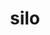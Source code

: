---
title: "silo"
layout: cache
categories: [package, develop]
meta: {"compilers": ["gcc@=11.1.0", "gcc@=11.4.0"], "num_specs": 19, "num_specs_by_stack": {"data-vis-sdk": 6, "e4s": 8, "root": 19, "tutorial": 5}, "oss": ["ubuntu20.04", "ubuntu22.04"], "platforms": ["linux"], "stacks": ["data-vis-sdk", "e4s", "root", "tutorial"], "targets": ["x86_64_v3"], "versions": ["4.11.1"]}
spec_details: [{"compiler": "gcc@=11.4.0", "hash": "44ogbhut6lqiwaphrlaxiauazqfpfbys", "os": "ubuntu22.04", "platform": "linux", "size": "-", "stacks": ["e4s", "root"], "target": "x86_64_v3", "variants": ["build_system=autotools", "+fortran", "+fpzip", "+hdf5", "+hzip", "+mpi", "+pic", "+python", "+shared", "~silex"], "versions": ["4.11.1"]}, {"compiler": "gcc@=11.1.0", "hash": "4ifcsre44v3v4rbdhbau36igltxl7yws", "os": "ubuntu20.04", "platform": "linux", "size": "-", "stacks": ["data-vis-sdk", "root"], "target": "x86_64_v3", "variants": ["build_system=autotools", "+fortran", "+fpzip", "+hdf5", "+hzip", "+mpi", "+pic", "+python", "+shared", "~silex"], "versions": ["4.11.1"]}, {"compiler": "gcc@=11.4.0", "hash": "6zj2orxa7dc3iyjrxozjjctxxwxo3u77", "os": "ubuntu22.04", "platform": "linux", "size": "-", "stacks": ["e4s", "root"], "target": "x86_64_v3", "variants": ["build_system=autotools", "+fortran", "+fpzip", "+hdf5", "+hzip", "+mpi", "+pic", "+python", "+shared", "~silex"], "versions": ["4.11.1"]}, {"compiler": "gcc@=11.1.0", "hash": "aexqmjhbdymxxgtnn5ddaw4q5itr36cb", "os": "ubuntu20.04", "platform": "linux", "size": "-", "stacks": ["data-vis-sdk", "root"], "target": "x86_64_v3", "variants": ["build_system=autotools", "+fortran", "+fpzip", "+hdf5", "+hzip", "+mpi", "+pic", "+python", "+shared", "~silex"], "versions": ["4.11.1"]}, {"compiler": "gcc@=11.4.0", "hash": "agtay5ickw7wqmh4wucbdtgdycz3nvbz", "os": "ubuntu22.04", "platform": "linux", "size": "-", "stacks": ["e4s", "root"], "target": "x86_64_v3", "variants": ["build_system=autotools", "+fortran", "+fpzip", "+hdf5", "+hzip", "+mpi", "+pic", "+python", "+shared", "~silex"], "versions": ["4.11.1"]}, {"compiler": "gcc@=11.4.0", "hash": "bbzmciu2oqf4nqcnlzyqsw5mgzhsdwpy", "os": "ubuntu22.04", "platform": "linux", "size": "-", "stacks": ["e4s", "root"], "target": "x86_64_v3", "variants": ["build_system=autotools", "+fortran", "+fpzip", "+hdf5", "+hzip", "+mpi", "+pic", "+python", "+shared", "~silex"], "versions": ["4.11.1"]}, {"compiler": "gcc@=11.4.0", "hash": "d3d4bkwlede35ihz5zztsd7twd5i2rlf", "os": "ubuntu22.04", "platform": "linux", "size": "-", "stacks": ["e4s", "root"], "target": "x86_64_v3", "variants": ["build_system=autotools", "+fortran", "+fpzip", "+hdf5", "+hzip", "+mpi", "+pic", "+python", "+shared", "~silex"], "versions": ["4.11.1"]}, {"compiler": "gcc@=11.4.0", "hash": "ei2gd2oivorrg26ousn5ruy7o5fhyc4n", "os": "ubuntu22.04", "platform": "linux", "size": "-", "stacks": ["root", "tutorial"], "target": "x86_64_v3", "variants": ["build_system=autotools", "~fortran", "+fpzip", "+hdf5", "+hzip", "+mpi", "+pic", "+python", "+shared", "~silex"], "versions": ["4.11.1"]}, {"compiler": "gcc@=11.4.0", "hash": "g44sag2u4nk3xqzhhkwrs6xxq3amw643", "os": "ubuntu22.04", "platform": "linux", "size": "-", "stacks": ["e4s", "root"], "target": "x86_64_v3", "variants": ["build_system=autotools", "+fortran", "+fpzip", "+hdf5", "+hzip", "+mpi", "+pic", "+python", "+shared", "~silex"], "versions": ["4.11.1"]}, {"compiler": "gcc@=11.4.0", "hash": "gkzpehkd3dd5c7i3a5jdypt22x46tvhh", "os": "ubuntu22.04", "platform": "linux", "size": "-", "stacks": ["root", "tutorial"], "target": "x86_64_v3", "variants": ["build_system=autotools", "~fortran", "+fpzip", "+hdf5", "+hzip", "+mpi", "+pic", "+python", "+shared", "~silex"], "versions": ["4.11.1"]}, {"compiler": "gcc@=11.4.0", "hash": "hlu43sgbinnb6m2qfuzduquke4ev6ang", "os": "ubuntu22.04", "platform": "linux", "size": "-", "stacks": ["root", "tutorial"], "target": "x86_64_v3", "variants": ["build_system=autotools", "~fortran", "+fpzip", "+hdf5", "+hzip", "+mpi", "+pic", "+python", "+shared", "~silex"], "versions": ["4.11.1"]}, {"compiler": "gcc@=11.4.0", "hash": "iffjtozbn3kmytv6jbj6lgimc4vxdjbu", "os": "ubuntu22.04", "platform": "linux", "size": "-", "stacks": ["root", "tutorial"], "target": "x86_64_v3", "variants": ["build_system=autotools", "~fortran", "+fpzip", "+hdf5", "+hzip", "+mpi", "+pic", "+python", "+shared", "~silex"], "versions": ["4.11.1"]}, {"compiler": "gcc@=11.1.0", "hash": "mssd7ccb3fx5h7kgn4i32qjjsraft3el", "os": "ubuntu20.04", "platform": "linux", "size": "-", "stacks": ["data-vis-sdk", "root"], "target": "x86_64_v3", "variants": ["build_system=autotools", "+fortran", "+fpzip", "+hdf5", "+hzip", "+mpi", "+pic", "+python", "+shared", "~silex"], "versions": ["4.11.1"]}, {"compiler": "gcc@=11.1.0", "hash": "mvqdo4hjk2ym5tvzhoqxo5mflr4lysny", "os": "ubuntu20.04", "platform": "linux", "size": "-", "stacks": ["data-vis-sdk", "root"], "target": "x86_64_v3", "variants": ["build_system=autotools", "+fortran", "+fpzip", "+hdf5", "+hzip", "+mpi", "+pic", "+python", "+shared", "~silex"], "versions": ["4.11.1"]}, {"compiler": "gcc@=11.4.0", "hash": "t7hw5m4wnlohrl6xi4exe7wqv32lvedn", "os": "ubuntu22.04", "platform": "linux", "size": "-", "stacks": ["root", "tutorial"], "target": "x86_64_v3", "variants": ["build_system=autotools", "~fortran", "+fpzip", "+hdf5", "+hzip", "+mpi", "+pic", "+python", "+shared", "~silex"], "versions": ["4.11.1"]}, {"compiler": "gcc@=11.4.0", "hash": "um4joff7l5p6wakiq4c7msmetbxxgqnw", "os": "ubuntu22.04", "platform": "linux", "size": "-", "stacks": ["e4s", "root"], "target": "x86_64_v3", "variants": ["build_system=autotools", "+fortran", "+fpzip", "+hdf5", "+hzip", "+mpi", "+pic", "+python", "+shared", "~silex"], "versions": ["4.11.1"]}, {"compiler": "gcc@=11.1.0", "hash": "umh6vfvdkxa6s3syvlofijlzj5hwriiw", "os": "ubuntu20.04", "platform": "linux", "size": "-", "stacks": ["data-vis-sdk", "root"], "target": "x86_64_v3", "variants": ["build_system=autotools", "+fortran", "+fpzip", "+hdf5", "+hzip", "+mpi", "+pic", "+python", "+shared", "~silex"], "versions": ["4.11.1"]}, {"compiler": "gcc@=11.4.0", "hash": "vmwqwitwzpab2tflqcgm5sozlw6gvbl2", "os": "ubuntu22.04", "platform": "linux", "size": "-", "stacks": ["e4s", "root"], "target": "x86_64_v3", "variants": ["build_system=autotools", "+fortran", "+fpzip", "+hdf5", "+hzip", "+mpi", "+pic", "+python", "+shared", "~silex"], "versions": ["4.11.1"]}, {"compiler": "gcc@=11.1.0", "hash": "xhd6j5o6v7frzk5hkmlzqyupp4uili7p", "os": "ubuntu20.04", "platform": "linux", "size": "-", "stacks": ["data-vis-sdk", "root"], "target": "x86_64_v3", "variants": ["build_system=autotools", "+fortran", "+fpzip", "+hdf5", "+hzip", "+mpi", "+pic", "+python", "+shared", "~silex"], "versions": ["4.11.1"]}]
---